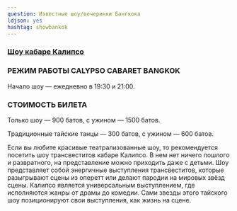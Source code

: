 ```yaml
---
question: Известные шоу/вечеринки Бангкока
ldjson: yes
hashtag: showbankok
---
```


### [Шоу кабаре Калипсо](https://g.page/CalypsoCabaret?share)

### РЕЖИМ РАБОТЫ CALYPSO CABARET BANGKOK

Начало шоу — ежедневно в 19:30 и 21:00.

### СТОИМОСТЬ БИЛЕТА

Только шоу — 900 батов, с ужином — 1500 батов.

Традиционные тайские танцы — 300 батов, с ужином — 600 батов.

Если вы любите красивые театрализованные шоу, то рекомендуется посетить шоу трансвеститов кабаре Калипсо. В нем нет ничего пошлого и развратного, на представление можно приходить даже с детьми. Шоу представляет собой энергичные выступления трансвеститов, которые разыгрывают сцены из оперетт или делают пародии на мировых звёзд сцены. Калипсо является универсальным выступлением, где исполняются жанры от драмы до комедии. Сами звезды этого тайского шоу позиционируют свои выступления, как жизнь на сцене.
